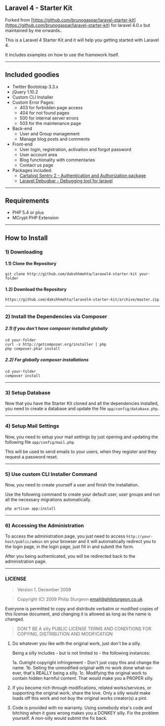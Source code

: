 ## Laravel 4 - Starter Kit

Forked from [https://github.com/brunogaspar/laravel-starter-kit](https://github.com/brunogaspar/laravel-starter-kit) for laravel 4.0.x but maintained by me onwards..

This is a Laravel 4 Starter Kit and it will help you getting started with Laravel 4.

It includes examples on how to use the framework itself.

-----

## Included goodies

* Twitter Bootstrap 3.3.x
* jQuery 1.10.2
* Custom CLI Installer
* Custom Error Pages:
	* 403 for forbidden page access
	* 404 for not found pages
	* 500 for internal server errors
	* 503 for the maintenance page
* Back-end
	* User and Group management
	* Manage blog posts and comments
* Front-end
	* User login, registration, activation and forgot password
	* User account area
	* Blog functionality with commentaries
	* Contact us page
* Packages included:
	* [Cartalyst Sentry 2 - Authentication and Authorization package](https://github.com/cartalyst/sentry)
	* [Laravel Debugbar - Debugging tool for laravel](https://github.com/barryvdh/laravel-debugbar)

-----

## Requirements

- PHP 5.4 or plus
- MCrypt PHP Extension

-----

## How to Install

### 1) Downloading
#### 1.1) Clone the Repository

	git clone http://github.com/dakshhmehta/laravel4-starter-kit your-folder

#### 1.2) Download the Repository

	https://github.com/dakshhmehta/laravel4-starter-kit/archive/master.zip

-----

### 2) Install the Dependencies via Composer
##### 2.1) If you don't have composer installed globally

	cd your-folder
	curl -s http://getcomposer.org/installer | php
	php composer.phar install

##### 2.2) For globally composer installations

	cd your-folder
	composer install

-----

### 3) Setup Database

Now that you have the Starter Kit cloned and all the dependencies installed, you need to create a database and update the file `app/config/database.php`.

-----

### 4) Setup Mail Settings

Now, you need to setup your mail settings by just opening and updating the following file `app/config/mail.php`.

This will be used to send emails to your users, when they register and they request a password reset.

-----

### 5) Use custom CLI Installer Command

Now, you need to create yourself a user and finish the installation.

Use the following command to create your default user, user groups and run all the necessary migrations automatically.

	php artisan app:install

-----

### 6) Accessing the Administration

To access the administration page, you just need to access `http://your-host/public/admin` on your browser and it will automatically redirect you to the login page, in the login page, just fill in and submit the form.

After you being authenticated, you will be redirected back to the administration page.

-----

### LICENSE

> Version 1, December 2009

> Copyright (C) 2009 Philip Sturgeon <email@philsturgeon.co.uk>

 Everyone is permitted to copy and distribute verbatim or modified
 copies of this license document, and changing it is allowed as long
 as the name is changed.

> DON'T BE A silly PUBLIC LICENSE
> TERMS AND CONDITIONS FOR COPYING, DISTRIBUTION AND MODIFICATION

 1. Do whatever you like with the original work, just don't be a silly.

     Being a silly includes - but is not limited to - the following instances:

	 1a. Outright copyright infringement - Don't just copy this and change the name.
	 1b. Selling the unmodified original with no work done what-so-ever, that's REALLY being a silly.
	 1c. Modifying the original work to contain hidden harmful content. That would make you a PROPER silly.

 2. If you become rich through modifications, related works/services, or supporting the original work,
 share the love. Only a silly would make loads off this work and not buy the original works
 creator(s) a pint.

 3. Code is provided with no warranty. Using somebody else's code and bitching when it goes wrong makes
 you a DONKEY silly. Fix the problem yourself. A non-silly would submit the fix back.
